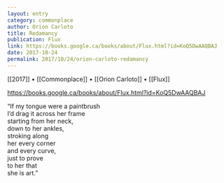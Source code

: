 ```yaml
---
layout: entry
category: commonplace
author: Orion Carloto
title: Redamancy
publication: Flux
link: https://books.google.ca/books/about/Flux.html?id=KoQ5DwAAQBAJ
date: 2017-10-24
permalink: 2017/10/24/orion-carloto-redamancy
---
```


[[2017]] • [[Commonplace]] • [[Orion Carloto]] • [[Flux]] 

https://books.google.ca/books/about/Flux.html?id=KoQ5DwAAQBAJ

“If my tongue were a paintbrush
<br>I’d drag it across her frame
<br>starting from her neck,
<br>down to her ankles,
<br>stroking along
<br>her every corner
<br>and every curve,
<br>just to prove
<br>to her that
<br>she is art.”